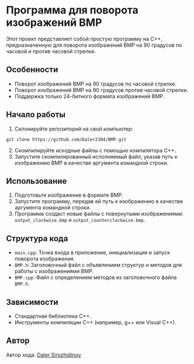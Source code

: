 <html lang="ru">
<body>
    <h1>Программа для поворота изображений BMP</h1>
    <p>Этот проект представляет собой простую программу на C++, предназначенную для поворота изображений BMP на 90 градусов по часовой и против часовой стрелки.</p>
    <h2>Особенности</h2>
    <ul>
        <li>Поворот изображений BMP на 90 градусов по часовой стрелке.</li>
        <li>Поворот изображений BMP на 90 градусов против часовой стрелки.</li>
        <li>Поддержка только 24-битного формата изображений BMP.</li>
    </ul>
    <h2>Начало работы</h2>
    <ol>
        <li>Склонируйте репозиторий на свой компьютер:</li>
    </ol>
    <code>git clone https://github.com/Daler2304/BMP.git</code>
    <ol start="2">
        <li>Скомпилируйте исходные файлы с помощью компилятора C++.</li>
        <li>Запустите скомпилированный исполняемый файл, указав путь к изображению BMP в качестве аргумента командной строки.</li>
    </ol>
    <h2>Использование</h2>
    <ol>
        <li>Подготовьте изображение в формате BMP.</li>
        <li>Запустите программу, передав ей путь к изображению в качестве аргумента командной строки.</li>
        <li>Программа создаст новые файлы с повернутыми изображениями: <code>output_clockwise.bmp</code> и <code>output_counterclockwise.bmp</code>.</li>
    </ol>
    <h2>Структура кода</h2>
    <ul>
        <li><code>main.cpp</code>: Точка входа в приложение, инициализация и запуск поворота изображения.</li>
        <li><code>BMP.h</code>: Заголовочный файл с объявлением структур и методов для работы с изображениями BMP.</li>
        <li><code>BMP.cpp</code>: Файл с определением методов из заголовочного файла <code>BMP.h</code>.</li>
    </ul>
    <h2>Зависимости</h2>
    <ul>
        <li>Стандартная библиотека C++.</li>
        <li>Инструменты компиляции C++ (например, g++ или Visual C++).</li>
    </ul>
    <h2>Автор</h2>
    <p>Автор кода: <a href="https://github.com/Daler2304">Daler Sirozhidinov</a></p>
</body>
</html>
